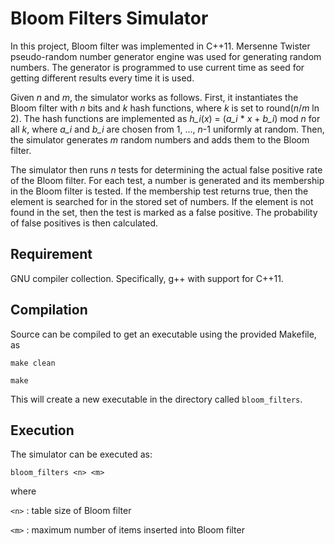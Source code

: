 # Bloom Filters Simulator
In this project, Bloom filter was implemented in C++11. Mersenne Twister pseudo-random number generator engine was used for generating random numbers. The generator is programmed to use current time as seed for getting different results every time it is used.

Given *n* and *m*, the simulator works as follows. First, it instantiates the Bloom filter with *n* bits and *k* hash functions, where *k* is set to round(*n*/*m* ln 2). The hash functions are implemented as *h_i*(*x*) = (*a_i* * *x* + *b_i*) mod *n* for all *k*, where *a_i* and *b_i* are chosen from 1, ..., *n*-1 uniformly at random. Then, the simulator generates *m* random numbers and adds them to the Bloom filter.

The simulator then runs *n* tests for determining the actual false positive rate of the Bloom filter. For each test, a number is generated and its membership in the Bloom filter is tested. If the membership test returns true, then the element is searched for in the stored set of numbers. If the element is not found in the set, then the test is marked as a false positive. The probability of false positives is then calculated.


## Requirement
GNU compiler collection. Specifically, g++ with support for C++11.

## Compilation
Source can be compiled to get an executable using the provided Makefile, as

`make clean`

`make`

This will create a new executable in the directory called `bloom_filters`.

## Execution
The simulator can be executed as:

`bloom_filters <n> <m>`

where

`<n>`    : table size of Bloom filter

`<m>`    : maximum number of items inserted into Bloom filter
